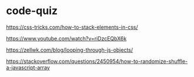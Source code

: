# code-quiz 

https://css-tricks.com/how-to-stack-elements-in-css/ 

https://www.youtube.com/watch?v=riDzcEQbX6k

 https://zellwk.com/blog/looping-through-js-objects/

 https://stackoverflow.com/questions/2450954/how-to-randomize-shuffle-a-javascript-array